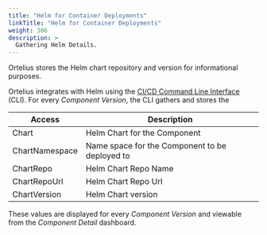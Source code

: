 ```yaml
---
title: "Helm for Container Deployments"
linkTitle: "Helm for Container Deployments"
weight: 306
description: >
  Gathering Helm Details.
---
```


Ortelius stores the Helm chart repository and version for informational purposes.

Ortelius integrates with Helm using the [CI/CD Command Line Interface](/guides/userguide/integrations/ci-cd_integrations/) (CLI). For every _Component Version_, the CLI gathers and stores the

| Access         | Description                                    |
|----------------|------------------------------------------------|
| Chart          | Helm Chart for the Component                   |
| ChartNamespace | Name space for the Component to be deployed to |
| ChartRepo      | Helm Chart Repo Name                           |
| ChartRepoUrl   | Helm Chart Repo Url                            |
| ChartVersion   | Helm Chart version                             |

These values are displayed for every _Component Version_ and viewable from the _Component Detail_ dashboard.